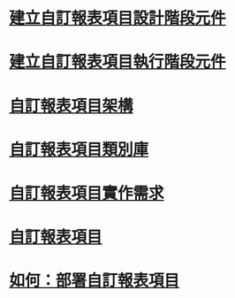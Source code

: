 # [建立自訂報表項目設計階段元件](creating-a-custom-report-item-design-time-component.md)
# [建立自訂報表項目執行階段元件](creating-a-custom-report-item-run-time-component.md)
# [自訂報表項目架構](custom-report-item-architecture.md)
# [自訂報表項目類別庫](custom-report-item-class-libraries.md)
# [自訂報表項目實作需求](custom-report-item-implementation-requirements.md)
# [自訂報表項目](custom-report-items.md)
# [如何：部署自訂報表項目](how-to-deploy-a-custom-report-item.md)
